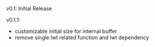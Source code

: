 v0.1: Initial Release

v0.1.1:  
- customizable initial size for internal buffer
- remove single lwt related function and lwt dependency

